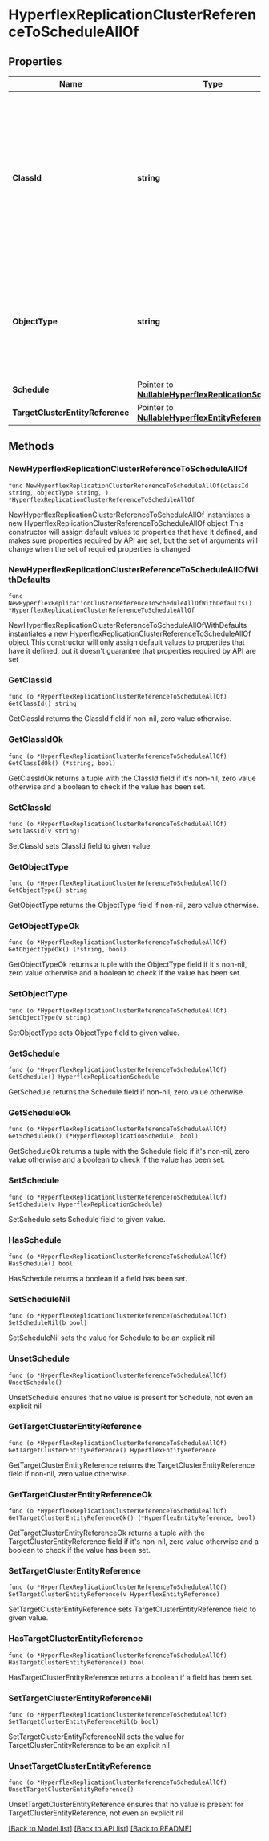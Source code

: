 # HyperflexReplicationClusterReferenceToScheduleAllOf

## Properties

Name | Type | Description | Notes
------------ | ------------- | ------------- | -------------
**ClassId** | **string** | The fully-qualified name of the instantiated, concrete type. This property is used as a discriminator to identify the type of the payload when marshaling and unmarshaling data. | [default to "hyperflex.ReplicationClusterReferenceToSchedule"]
**ObjectType** | **string** | The fully-qualified name of the instantiated, concrete type. The value should be the same as the &#39;ClassId&#39; property. | [default to "hyperflex.ReplicationClusterReferenceToSchedule"]
**Schedule** | Pointer to [**NullableHyperflexReplicationSchedule**](HyperflexReplicationSchedule.md) |  | [optional] 
**TargetClusterEntityReference** | Pointer to [**NullableHyperflexEntityReference**](HyperflexEntityReference.md) |  | [optional] 

## Methods

### NewHyperflexReplicationClusterReferenceToScheduleAllOf

`func NewHyperflexReplicationClusterReferenceToScheduleAllOf(classId string, objectType string, ) *HyperflexReplicationClusterReferenceToScheduleAllOf`

NewHyperflexReplicationClusterReferenceToScheduleAllOf instantiates a new HyperflexReplicationClusterReferenceToScheduleAllOf object
This constructor will assign default values to properties that have it defined,
and makes sure properties required by API are set, but the set of arguments
will change when the set of required properties is changed

### NewHyperflexReplicationClusterReferenceToScheduleAllOfWithDefaults

`func NewHyperflexReplicationClusterReferenceToScheduleAllOfWithDefaults() *HyperflexReplicationClusterReferenceToScheduleAllOf`

NewHyperflexReplicationClusterReferenceToScheduleAllOfWithDefaults instantiates a new HyperflexReplicationClusterReferenceToScheduleAllOf object
This constructor will only assign default values to properties that have it defined,
but it doesn't guarantee that properties required by API are set

### GetClassId

`func (o *HyperflexReplicationClusterReferenceToScheduleAllOf) GetClassId() string`

GetClassId returns the ClassId field if non-nil, zero value otherwise.

### GetClassIdOk

`func (o *HyperflexReplicationClusterReferenceToScheduleAllOf) GetClassIdOk() (*string, bool)`

GetClassIdOk returns a tuple with the ClassId field if it's non-nil, zero value otherwise
and a boolean to check if the value has been set.

### SetClassId

`func (o *HyperflexReplicationClusterReferenceToScheduleAllOf) SetClassId(v string)`

SetClassId sets ClassId field to given value.


### GetObjectType

`func (o *HyperflexReplicationClusterReferenceToScheduleAllOf) GetObjectType() string`

GetObjectType returns the ObjectType field if non-nil, zero value otherwise.

### GetObjectTypeOk

`func (o *HyperflexReplicationClusterReferenceToScheduleAllOf) GetObjectTypeOk() (*string, bool)`

GetObjectTypeOk returns a tuple with the ObjectType field if it's non-nil, zero value otherwise
and a boolean to check if the value has been set.

### SetObjectType

`func (o *HyperflexReplicationClusterReferenceToScheduleAllOf) SetObjectType(v string)`

SetObjectType sets ObjectType field to given value.


### GetSchedule

`func (o *HyperflexReplicationClusterReferenceToScheduleAllOf) GetSchedule() HyperflexReplicationSchedule`

GetSchedule returns the Schedule field if non-nil, zero value otherwise.

### GetScheduleOk

`func (o *HyperflexReplicationClusterReferenceToScheduleAllOf) GetScheduleOk() (*HyperflexReplicationSchedule, bool)`

GetScheduleOk returns a tuple with the Schedule field if it's non-nil, zero value otherwise
and a boolean to check if the value has been set.

### SetSchedule

`func (o *HyperflexReplicationClusterReferenceToScheduleAllOf) SetSchedule(v HyperflexReplicationSchedule)`

SetSchedule sets Schedule field to given value.

### HasSchedule

`func (o *HyperflexReplicationClusterReferenceToScheduleAllOf) HasSchedule() bool`

HasSchedule returns a boolean if a field has been set.

### SetScheduleNil

`func (o *HyperflexReplicationClusterReferenceToScheduleAllOf) SetScheduleNil(b bool)`

 SetScheduleNil sets the value for Schedule to be an explicit nil

### UnsetSchedule
`func (o *HyperflexReplicationClusterReferenceToScheduleAllOf) UnsetSchedule()`

UnsetSchedule ensures that no value is present for Schedule, not even an explicit nil
### GetTargetClusterEntityReference

`func (o *HyperflexReplicationClusterReferenceToScheduleAllOf) GetTargetClusterEntityReference() HyperflexEntityReference`

GetTargetClusterEntityReference returns the TargetClusterEntityReference field if non-nil, zero value otherwise.

### GetTargetClusterEntityReferenceOk

`func (o *HyperflexReplicationClusterReferenceToScheduleAllOf) GetTargetClusterEntityReferenceOk() (*HyperflexEntityReference, bool)`

GetTargetClusterEntityReferenceOk returns a tuple with the TargetClusterEntityReference field if it's non-nil, zero value otherwise
and a boolean to check if the value has been set.

### SetTargetClusterEntityReference

`func (o *HyperflexReplicationClusterReferenceToScheduleAllOf) SetTargetClusterEntityReference(v HyperflexEntityReference)`

SetTargetClusterEntityReference sets TargetClusterEntityReference field to given value.

### HasTargetClusterEntityReference

`func (o *HyperflexReplicationClusterReferenceToScheduleAllOf) HasTargetClusterEntityReference() bool`

HasTargetClusterEntityReference returns a boolean if a field has been set.

### SetTargetClusterEntityReferenceNil

`func (o *HyperflexReplicationClusterReferenceToScheduleAllOf) SetTargetClusterEntityReferenceNil(b bool)`

 SetTargetClusterEntityReferenceNil sets the value for TargetClusterEntityReference to be an explicit nil

### UnsetTargetClusterEntityReference
`func (o *HyperflexReplicationClusterReferenceToScheduleAllOf) UnsetTargetClusterEntityReference()`

UnsetTargetClusterEntityReference ensures that no value is present for TargetClusterEntityReference, not even an explicit nil

[[Back to Model list]](../README.md#documentation-for-models) [[Back to API list]](../README.md#documentation-for-api-endpoints) [[Back to README]](../README.md)


